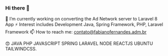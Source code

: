### Hi there 👋

🔭 I’m currently working on converting the Ad Network server to Laravel 8 App
⚡ Interest includes Development Java, Spring Framework, PHP, Laravel Framework
📫 How to reach me: contato@fabianofernandes.adm.br

😍 JAVA PHP JAVASCRIPT SPRING LARAVEL NODE REACTJS UBUNTU TAILWINDCSS.


<!--
**fabianosfbr/fabianosfbr** is a ✨ _special_ ✨ repository because its `README.md` (this file) appears on your GitHub profile.

Here are some ideas to get you started:

- 🔭 I’m currently working on ...
- 🌱 I’m currently learning ...
- 👯 I’m looking to collaborate on ...
- 🤔 I’m looking for help with ...
- 💬 Ask me about ...
- 📫 How to reach me: ...
- 😄 Pronouns: ...
- ⚡ Fun fact: ...
-->



